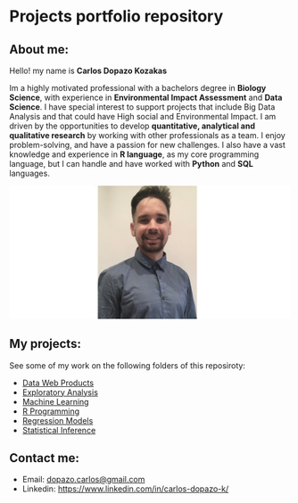 # Projects portfolio repository

## About me:
Hello! my name is **Carlos Dopazo Kozakas**

Im a highly motivated professional with a bachelors degree in **Biology Science**, with experience in **Environmental Impact Assessment** and **Data Science**. I have special interest to support projects that include Big Data Analysis and that could have High social and Environmental Impact. I am driven by the opportunities to develop **quantitative, analytical and qualitative research** by working with other professionals as a team.  I enjoy problem-solving, and have a passion for new challenges. I also have a vast knowledge and experience in **R language**, as my core programming language, but I can handle and have worked with **Python** and **SQL** languages.

<img src="images/CV_pic_edit.jpg" width="800px" />

## My projects:

See some of my work on the following folders of this reposiroty:

* [Data Web Products](https://github.com/CDopazo/Project_portfolio/blob/master/R/Data%20web%20products/README.md)
* [Exploratory Analysis](https://github.com/CDopazo/Project_portfolio/blob/master/R/Exploratory%20Data%20Analysis/README.md)
* [Machine Learning](https://github.com/CDopazo/Project_portfolio/blob/master/R/Machine%20Learning/README.md)
* [R Programming](https://github.com/CDopazo/Project_portfolio/blob/master/R/R%20programming/README.md)
* [Regression Models](https://github.com/CDopazo/Project_portfolio/blob/master/R/Regression%20Models/README.md)
* [Statistical Inference](https://github.com/CDopazo/Project_portfolio/blob/master/R/Statistical%20Inference/README.md)

## Contact me:

 * Email: dopazo.carlos@gmail.com
 * Linkedin: https://www.linkedin.com/in/carlos-dopazo-k/
